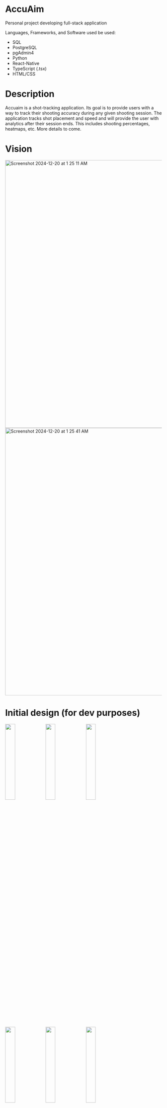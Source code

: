 # AccuAim
Personal project developing full-stack application

Languages, Frameworks, and Software used be used:
- SQL
- PostgreSQL
- pgAdmin4
- Python
- React-Native
- TypeScript (.tsx)
- HTML/CSS

# Description
Accuaim is a shot-tracking application. Its goal is to provide users with a way to track their shooting accuracy during any given shooting session. The application tracks shot placement and speed and will provide the user with analytics after their session ends. This includes shooting percentages, heatmaps, etc. More details to come.

# Vision
<img width="862" alt="Screenshot 2024-12-20 at 1 25 11 AM" src="https://github.com/user-attachments/assets/710bf723-b8fb-41af-8ee5-4bdef013965e" />
<img width="861" alt="Screenshot 2024-12-20 at 1 25 41 AM" src="https://github.com/user-attachments/assets/90816a7f-f066-422d-8cf3-71653ca97aa5" />

# Initial design (for dev purposes)
<img width=25% height = 25% src = "https://github.com/user-attachments/assets/6c9e1b74-e4e9-41a1-8ad7-b6ad43b72b6f" />
<img width=25% height = 25% src = "https://github.com/user-attachments/assets/31fa6bb2-ce86-41e6-9a3e-db119448f10a" />
<img width=25% height = 25% src = "https://github.com/user-attachments/assets/eb71cb0b-333c-49e8-a959-63bff3fea484"/>
<img width=25% height = 25% src = "https://github.com/user-attachments/assets/f868fc3e-078b-4e16-8837-c0bd59ee9688" />
<img width=25% height = 25% src = "https://github.com/user-attachments/assets/ea431b91-f60b-49cd-a12f-7a6b6ff248ef" />
<img width=25% height = 25% src = "https://github.com/user-attachments/assets/1f23e191-4ea1-453b-9d90-98f3c515cc8c" />
<img width=25% height = 25% src = "https://github.com/user-attachments/assets/b748a7da-f80d-4123-901f-9d8abc7a059f" />
